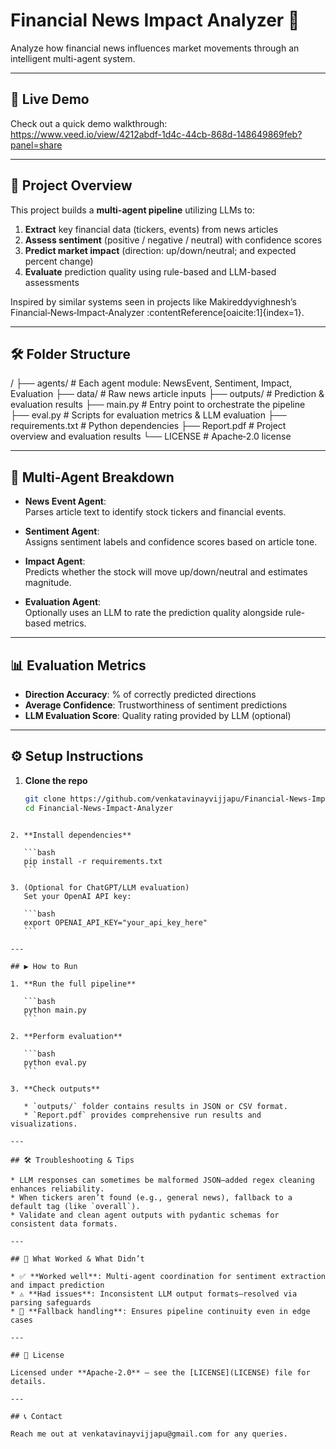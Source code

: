 
# Financial News Impact Analyzer 🚀

Analyze how financial news influences market movements through an intelligent multi-agent system.

---

## 🔗 Live Demo  
Check out a quick demo walkthrough:  
https://www.veed.io/view/4212abdf-1d4c-44cb-868d-148649869feb?panel=share  

---

## 🧠 Project Overview

This project builds a **multi-agent pipeline** utilizing LLMs to:

1. **Extract** key financial data (tickers, events) from news articles  
2. **Assess sentiment** (positive / negative / neutral) with confidence scores  
3. **Predict market impact** (direction: up/down/neutral; and expected percent change)  
4. **Evaluate** prediction quality using rule-based and LLM-based assessments  

Inspired by similar systems seen in projects like Makireddyvighnesh’s Financial‑News‑Impact‑Analyzer :contentReference[oaicite:1]{index=1}.

---

## 🛠️ Folder Structure


/
├── agents/            # Each agent module: NewsEvent, Sentiment, Impact, Evaluation
├── data/              # Raw news article inputs
├── outputs/           # Prediction & evaluation results
├── main.py            # Entry point to orchestrate the pipeline
├── eval.py            # Scripts for evaluation metrics & LLM evaluation
├── requirements.txt   # Python dependencies
├── Report.pdf         # Project overview and evaluation results
└── LICENSE            # Apache‑2.0 license


---

## 🧩 Multi-Agent Breakdown

- **News Event Agent**:  
  Parses article text to identify stock tickers and financial events.

- **Sentiment Agent**:  
  Assigns sentiment labels and confidence scores based on article tone.

- **Impact Agent**:  
  Predicts whether the stock will move up/down/neutral and estimates magnitude.

- **Evaluation Agent**:  
  Optionally uses an LLM to rate the prediction quality alongside rule-based metrics.

---

## 📊 Evaluation Metrics

- **Direction Accuracy**: % of correctly predicted directions  
- **Average Confidence**: Trustworthiness of sentiment predictions  
- **LLM Evaluation Score**: Quality rating provided by LLM (optional)

---

## ⚙️ Setup Instructions

1. **Clone the repo**  
   ```bash
   git clone https://github.com/venkatavinayvijjapu/Financial-News-Impact-Analyzer.git
   cd Financial-News-Impact-Analyzer
````

2. **Install dependencies**

   ```bash
   pip install -r requirements.txt
   ```

3. (Optional for ChatGPT/LLM evaluation)
   Set your OpenAI API key:

   ```bash
   export OPENAI_API_KEY="your_api_key_here"
   ```

---

## ▶️ How to Run

1. **Run the full pipeline**

   ```bash
   python main.py
   ```

2. **Perform evaluation**

   ```bash
   python eval.py
   ```

3. **Check outputs**

   * `outputs/` folder contains results in JSON or CSV format.
   * `Report.pdf` provides comprehensive run results and visualizations.

---

## 🛠 Troubleshooting & Tips

* LLM responses can sometimes be malformed JSON—added regex cleaning enhances reliability.
* When tickers aren’t found (e.g., general news), fallback to a default tag (like `overall`).
* Validate and clean agent outputs with pydantic schemas for consistent data formats.

---

## 👏 What Worked & What Didn’t

* ✅ **Worked well**: Multi-agent coordination for sentiment extraction and impact prediction
* ⚠️ **Had issues**: Inconsistent LLM output formats—resolved via parsing safeguards
* 🧩 **Fallback handling**: Ensures pipeline continuity even in edge cases

---

## 📄 License

Licensed under **Apache-2.0** — see the [LICENSE](LICENSE) file for details.

---

## 📞 Contact

Reach me out at venkatavinayvijjapu@gmail.com for any queries.
